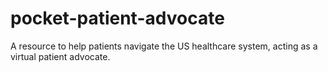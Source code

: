# pocket-patient-advocate
A resource to help patients navigate the US healthcare system, acting as a virtual patient advocate.
